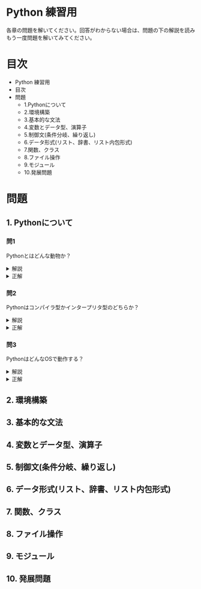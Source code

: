 # Python 練習用

各章の問題を解いてください。回答がわからない場合は、問題の下の解説を読みもう一度問題を解いてみてください。

# 目次
* Python 練習用
* 目次
* 問題
    * 1.Pythonについて
    * 2.環境構築
    * 3.基本的な文法
    * 4.変数とデータ型、演算子
    * 5.制御文(条件分岐、繰り返し)
    * 6.データ形式(リスト、辞書、リスト内包形式)
    * 7.関数、クラス
    * 8.ファイル操作
    * 9.モジュール
    * 10.発展問題

# 問題
## 1. Pythonについて

### 問1
Pythonとはどんな動物か？

<details><summary>解説</summary>

Python言語の製作者グイド・ヴァン・ロッサムが
「Monty Python's Flying Circus（空飛ぶモンティ・パイソン）」
で知られるイギリスの喜劇集団Monty Python
の熱狂的なファンであったため、
自身の作成した言語にPythonと名付けた。
以下「Python」と表記があった場合は、基本的にPython言語を指す。

</details>

<details><summary>正解</summary>

蛇の一種、ニシキヘビのこと。

</details>

### 問2
Pythonはコンパイラ型かインタープリタ型のどちらか？

<details><summary>解説</summary>

コンパイラ型言語とインタープリタ型言語は、プログラムを実行する際にコードをどのように処理するかに基づく分類である。

### コンパイラ型言語
コンパイラ型言語では、ソースコードを一度に全て機械語（バイナリコード）に変換し、その後実行する。そのため、プログラムは、実行前に「コンパイル」というプロセスを経る。

#### 特徴：
1. **高速な実行**: コンパイル後、機械語の実行ファイルが生成されるため、プログラムの実行はとても高速。
2. **事前エラーチェック**: コンパイル時に文法エラーや型のミスマッチなどが検出されるため、プログラムの正確性が高まる。
3. **プラットフォーム依存性**: コンパイルされたバイナリファイルは特定のプラットフォーム用に生成されるため、他のプラットフォームで動作させるには再コンパイルが必要である。
4. **開発時間が長い**: プログラムの修正後、再度コンパイルが必要であり、実行に至るまでの手順が長いことがある。

#### 代表的な言語：
- C、C++
- Rust
- Go

### インタープリタ型言語
インタープリタ型言語では、ソースコードを逐次解析し、その場で実行する。事前にコンパイルするプロセスを必要としない。ソースコードを逐次解析するプログラムをインタプリタという。

#### 特徴：
1. **実行速度が遅い**: ソースコードをその場で1行ずつ解析・実行するため、コンパイル型言語に比べて実行速度はかなり遅くなる。
2. **クロスプラットフォーム**: プラットフォーム上で動くインタープリタさえ存在すれば、どのプラットフォームでも同じソースコードを実行できるため、移植性が高い。
3. **実行時エラーが多い**: コンパイル型言語とは異なり、実行時にエラーが発生することが多く、事前に検出されるエラーは限られる。
4. **動的な実行**: 実行時にコードを変更したり、動的にコードを生成して実行したりすることが容易であり、柔軟な開発が可能である。

#### 代表的な言語：
- Python
- JavaScript
- Ruby

### ハイブリッドアプローチ
一部の言語（例：Java、C#など）は、コンパイラとインタープリタの両方を組み合わせたアプローチを取っている。これらの言語は、一度中間コードといわれるバイナリファイルにコンパイルされる。そして、中間コードを動作させることのできるインタープリタで動作する。中間コードは、元のプログラム言語より機械語に近いため、高速に実行しつつ、すべてのプラットフォームで同じ中間コードを使用するため、クラスプラットフォームの開発が行える。

</details>

<details><summary>正解</summary>

インタープリタ型

</details>

### 問3
PythonはどんなOSで動作する？

<details><summary>解説</summary>

Pythonはクロスプラットフォーム言語であるため、様々なオペレーティングシステムで動作する。これは、Pythonインタープリタが異なるOS向けにビルドされているためである。また、Pythonの標準ライブラリや多くのサードパーティライブラリは、OS依存の部分を抽象化しているため、ほとんどのコードは異なるOS間でそのまま動作する。

</details>

<details><summary>正解</summary>

Pythonは以下の環境で動作する。

* Windows
* Mac OS
* Linux
* UnixベースのOS

最近はRTOS上で動作するMicro Pythonも存在する。

</details>

## 2. 環境構築

## 3. 基本的な文法

## 4. 変数とデータ型、演算子

## 5. 制御文(条件分岐、繰り返し)

## 6. データ形式(リスト、辞書、リスト内包形式)

## 7. 関数、クラス

## 8. ファイル操作

## 9. モジュール

## 10. 発展問題